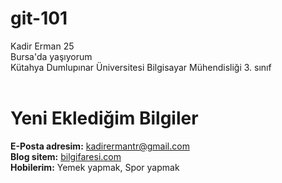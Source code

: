 # git-101
Kadir Erman 25<br>
Bursa'da yaşıyorum<br>
Kütahya Dumlupınar Üniversitesi Bilgisayar Mühendisliği 3. sınıf<br><br>
# Yeni Eklediğim Bilgiler
<b>E-Posta adresim:</b> <a href="mailto:kadirermantr@gmail.com">kadirermantr@gmail.com</a><br>
<b>Blog sitem:</b> <a href="http://www.bilgifaresi.com" target="_blank">bilgifaresi.com</a><br>
<b>Hobilerim:</b> Yemek yapmak, Spor yapmak

